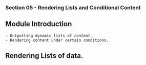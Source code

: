 ### Section 05 - Rendering Lists and Conditional Content
## Module Introduction
    - Outputting dynamic lists of content.
    - Rendering content under certain conditions.

## Rendering Lists of data.